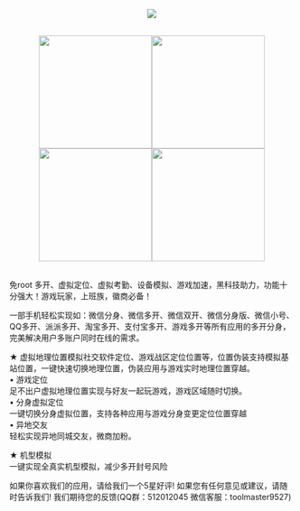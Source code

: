<p align='center'>
<img src='https:/gitlab.com/ymangu/dualapp/blob/master/picture/vbox.png' style='max-width:600px'/>
</p>
<br>

<center class="half">
    <img src="https://gitlab.com/ymangu/dualapp/blob/master/picture/picture4.jpg" width="200"/><img src="https://gitlab.com/ymangu/dualapp/blob/master/picture/picture1%20cn.jpg" width="200"/><img src="https://gitlab.com/ymangu/dualapp/blob/master/picture/picture2%20cn.jpg" width="200"/><img src="https://gitlab.com/ymangu/dualapp/blob/master/picture/picture3%20cn.jpg" width="200"/>
</center>


<br>


免root 多开、虚拟定位、虚拟考勤、设备模拟、游戏加速，黑科技助力，功能十分强大！游戏玩家，上班族，徽商必备！

一部手机轻松实现如：微信分身、微信多开、微信双开、微信分身版、微信小号、QQ多开、派派多开、淘宝多开、支付宝多开、游戏多开等所有应用的多开分身，完美解决用户多账户同时在线的需求。

★ 虚拟地理位置模拟社交软件定位、游戏战区定位位置等，位置伪装支持模拟基站位置，一键快速切换地理位置，伪装应用与游戏实时地理位置穿越。
<br>
• 游戏定位<br>
	足不出户虚拟地理位置实现与好友一起玩游戏，游戏区域随时切换。<br>
• 分身虚拟定位<br>
	一键切换分身虚拟位置，支持各种应用与游戏分身变更定位位置穿越<br>
• 异地交友<br>
	轻松实现异地同城交友，微商加粉。<br>

★ 机型模拟<br>
	一键实现全真实机型模拟，减少多开封号风险<br>

如果你喜欢我们的应用，请给我们一个5星好评!
如果您有任何意见或建议，请随时告诉我们! 我们期待您的反馈(QQ群：512012045 微信客服：toolmaster9527)